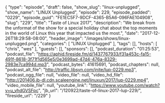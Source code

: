 {
  "type": "episode",
  "draft": false,
  "show_slug": "linux-unplugged",
  "show_name": "LINUX Unplugged",
  "episode": 229,
  "episode_padded": "0229",
  "episode_guid": "FE1EC5F7-9DCF-4365-B5A6-096FAE104908",
  "slug": "229",
  "title": "Taste of Linux 2017",
  "description": "We break from the unformat of the show for a special holiday chat about the top moments in the world of Linux this year that impacted us the most.",
  "date": "2017-12-26T18:29:58-08:00",
  "header_image": "/images/shows/linux-unplugged.png",
  "categories": [
    "LINUX Unplugged"
  ],
  "tags": [],
  "hosts": [
    "chris",
    "wes"
  ],
  "guests": [],
  "sponsors": [],
  "podcast_duration": "01:25:53",
  "podcast_file": "https://aphid.fireside.fm/d/1437767933/f31a453c-fa15-491f-8618-3f71f1d565e5/0e3699ad-47d4-476a-8329-2983e7ca994d.mp3",
  "podcast_bytes": 41615691,
  "podcast_chapters": null,
  "podcast_alt_file": "http://traffic.libsyn.com/jnite/lup-0229.mp3",
  "podcast_ogg_file": null,
  "video_file": null,
  "video_hd_file": "http://201406.jb-dl.cdn.scaleengine.net/linuxun/2017/lup-0229.mp4",
  "video_mobile_file": null,
  "youtube_link": "https://www.youtube.com/watch?v=u_vhdGVSFpc",
  "jb_url": "/120922/taste-of-linux-2017-lup-229/",
  "fireside_url": "/229"
}

